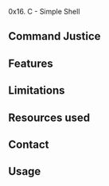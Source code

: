 0x16. C - Simple Shell

Command Justice
----------------

Features
--------

Limitations
-----------

Resources used
--------------

Contact
-------

Usage
-----

